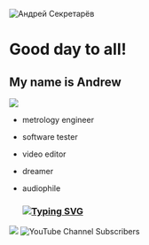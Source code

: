 ![Андрей Секретарёв](https://img.shields.io/badge/блог_имени_меня-%234DC730.svg?style=for-the-badge&logo=Duolingo&logoColor=white)
# Good day to all! 
## My name is Andrew 
 ![](https://github.com/blackcater/blackcater/raw/main/images/Hi.gif) 
- metrology engineer
- software tester
- video editor
- dreamer
- audiophile

  


  ### [![Typing SVG](https://readme-typing-svg.herokuapp.com?color=%2336BCF7&lines=VENI,+VEDI,+VICI)](https://git.io/typing-svg)
![](https://komarev.com/ghpvc/?username=Andresek) 
![YouTube Channel Subscribers](https://img.shields.io/youtube/channel/subscribers/:UC9u5NbhcKDzEDPnHpj3pOww)
